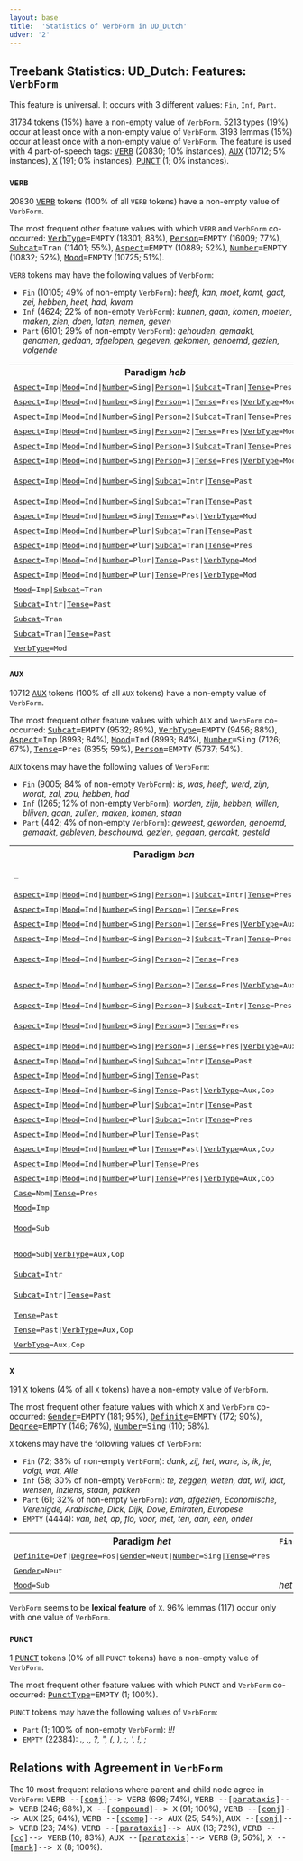 ```yaml
---
layout: base
title:  'Statistics of VerbForm in UD_Dutch'
udver: '2'
---
```


## Treebank Statistics: UD_Dutch: Features: `VerbForm`

This feature is universal.
It occurs with 3 different values: `Fin`, `Inf`, `Part`.

31734 tokens (15%) have a non-empty value of `VerbForm`.
5213 types (19%) occur at least once with a non-empty value of `VerbForm`.
3193 lemmas (15%) occur at least once with a non-empty value of `VerbForm`.
The feature is used with 4 part-of-speech tags: <tt><a href="nl-pos-VERB.html">VERB</a></tt> (20830; 10% instances), <tt><a href="nl-pos-AUX.html">AUX</a></tt> (10712; 5% instances), <tt><a href="nl-pos-X.html">X</a></tt> (191; 0% instances), <tt><a href="nl-pos-PUNCT.html">PUNCT</a></tt> (1; 0% instances).

### `VERB`

20830 <tt><a href="nl-pos-VERB.html">VERB</a></tt> tokens (100% of all `VERB` tokens) have a non-empty value of `VerbForm`.

The most frequent other feature values with which `VERB` and `VerbForm` co-occurred: <tt><a href="nl-feat-VerbType.html">VerbType</a></tt><tt>=EMPTY</tt> (18301; 88%), <tt><a href="nl-feat-Person.html">Person</a></tt><tt>=EMPTY</tt> (16009; 77%), <tt><a href="nl-feat-Subcat.html">Subcat</a></tt><tt>=Tran</tt> (11401; 55%), <tt><a href="nl-feat-Aspect.html">Aspect</a></tt><tt>=EMPTY</tt> (10889; 52%), <tt><a href="nl-feat-Number.html">Number</a></tt><tt>=EMPTY</tt> (10832; 52%), <tt><a href="nl-feat-Mood.html">Mood</a></tt><tt>=EMPTY</tt> (10725; 51%).

`VERB` tokens may have the following values of `VerbForm`:

* `Fin` (10105; 49% of non-empty `VerbForm`): <em>heeft, kan, moet, komt, gaat, zei, hebben, heet, had, kwam</em>
* `Inf` (4624; 22% of non-empty `VerbForm`): <em>kunnen, gaan, komen, moeten, maken, zien, doen, laten, nemen, geven</em>
* `Part` (6101; 29% of non-empty `VerbForm`): <em>gehouden, gemaakt, genomen, gedaan, afgelopen, gegeven, gekomen, genoemd, gezien, volgende</em>

<table>
  <tr><th>Paradigm <i>heb</i></th><th><tt>Fin</tt></th><th><tt>Inf</tt></th><th><tt>Part</tt></th></tr>
  <tr><td><tt><tt><a href="nl-feat-Aspect.html">Aspect</a></tt><tt>=Imp</tt>|<tt><a href="nl-feat-Mood.html">Mood</a></tt><tt>=Ind</tt>|<tt><a href="nl-feat-Number.html">Number</a></tt><tt>=Sing</tt>|<tt><a href="nl-feat-Person.html">Person</a></tt><tt>=1</tt>|<tt><a href="nl-feat-Subcat.html">Subcat</a></tt><tt>=Tran</tt>|<tt><a href="nl-feat-Tense.html">Tense</a></tt><tt>=Pres</tt></tt></td><td><em>heb</em></td><td></td><td></td></tr>
  <tr><td><tt><tt><a href="nl-feat-Aspect.html">Aspect</a></tt><tt>=Imp</tt>|<tt><a href="nl-feat-Mood.html">Mood</a></tt><tt>=Ind</tt>|<tt><a href="nl-feat-Number.html">Number</a></tt><tt>=Sing</tt>|<tt><a href="nl-feat-Person.html">Person</a></tt><tt>=1</tt>|<tt><a href="nl-feat-Tense.html">Tense</a></tt><tt>=Pres</tt>|<tt><a href="nl-feat-VerbType.html">VerbType</a></tt><tt>=Mod</tt></tt></td><td><em>heb</em></td><td></td><td></td></tr>
  <tr><td><tt><tt><a href="nl-feat-Aspect.html">Aspect</a></tt><tt>=Imp</tt>|<tt><a href="nl-feat-Mood.html">Mood</a></tt><tt>=Ind</tt>|<tt><a href="nl-feat-Number.html">Number</a></tt><tt>=Sing</tt>|<tt><a href="nl-feat-Person.html">Person</a></tt><tt>=2</tt>|<tt><a href="nl-feat-Subcat.html">Subcat</a></tt><tt>=Tran</tt>|<tt><a href="nl-feat-Tense.html">Tense</a></tt><tt>=Pres</tt></tt></td><td><em>hebt, heb</em></td><td></td><td></td></tr>
  <tr><td><tt><tt><a href="nl-feat-Aspect.html">Aspect</a></tt><tt>=Imp</tt>|<tt><a href="nl-feat-Mood.html">Mood</a></tt><tt>=Ind</tt>|<tt><a href="nl-feat-Number.html">Number</a></tt><tt>=Sing</tt>|<tt><a href="nl-feat-Person.html">Person</a></tt><tt>=2</tt>|<tt><a href="nl-feat-Tense.html">Tense</a></tt><tt>=Pres</tt>|<tt><a href="nl-feat-VerbType.html">VerbType</a></tt><tt>=Mod</tt></tt></td><td><em>hebt, heb</em></td><td></td><td></td></tr>
  <tr><td><tt><tt><a href="nl-feat-Aspect.html">Aspect</a></tt><tt>=Imp</tt>|<tt><a href="nl-feat-Mood.html">Mood</a></tt><tt>=Ind</tt>|<tt><a href="nl-feat-Number.html">Number</a></tt><tt>=Sing</tt>|<tt><a href="nl-feat-Person.html">Person</a></tt><tt>=3</tt>|<tt><a href="nl-feat-Subcat.html">Subcat</a></tt><tt>=Tran</tt>|<tt><a href="nl-feat-Tense.html">Tense</a></tt><tt>=Pres</tt></tt></td><td><em>heeft, heb'</em></td><td></td><td></td></tr>
  <tr><td><tt><tt><a href="nl-feat-Aspect.html">Aspect</a></tt><tt>=Imp</tt>|<tt><a href="nl-feat-Mood.html">Mood</a></tt><tt>=Ind</tt>|<tt><a href="nl-feat-Number.html">Number</a></tt><tt>=Sing</tt>|<tt><a href="nl-feat-Person.html">Person</a></tt><tt>=3</tt>|<tt><a href="nl-feat-Tense.html">Tense</a></tt><tt>=Pres</tt>|<tt><a href="nl-feat-VerbType.html">VerbType</a></tt><tt>=Mod</tt></tt></td><td><em>heeft</em></td><td></td><td></td></tr>
  <tr><td><tt><tt><a href="nl-feat-Aspect.html">Aspect</a></tt><tt>=Imp</tt>|<tt><a href="nl-feat-Mood.html">Mood</a></tt><tt>=Ind</tt>|<tt><a href="nl-feat-Number.html">Number</a></tt><tt>=Sing</tt>|<tt><a href="nl-feat-Subcat.html">Subcat</a></tt><tt>=Intr</tt>|<tt><a href="nl-feat-Tense.html">Tense</a></tt><tt>=Past</tt></tt></td><td><em>plaatshad, hebbe</em></td><td></td><td></td></tr>
  <tr><td><tt><tt><a href="nl-feat-Aspect.html">Aspect</a></tt><tt>=Imp</tt>|<tt><a href="nl-feat-Mood.html">Mood</a></tt><tt>=Ind</tt>|<tt><a href="nl-feat-Number.html">Number</a></tt><tt>=Sing</tt>|<tt><a href="nl-feat-Subcat.html">Subcat</a></tt><tt>=Tran</tt>|<tt><a href="nl-feat-Tense.html">Tense</a></tt><tt>=Past</tt></tt></td><td><em>had</em></td><td></td><td></td></tr>
  <tr><td><tt><tt><a href="nl-feat-Aspect.html">Aspect</a></tt><tt>=Imp</tt>|<tt><a href="nl-feat-Mood.html">Mood</a></tt><tt>=Ind</tt>|<tt><a href="nl-feat-Number.html">Number</a></tt><tt>=Sing</tt>|<tt><a href="nl-feat-Tense.html">Tense</a></tt><tt>=Past</tt>|<tt><a href="nl-feat-VerbType.html">VerbType</a></tt><tt>=Mod</tt></tt></td><td><em>had</em></td><td></td><td></td></tr>
  <tr><td><tt><tt><a href="nl-feat-Aspect.html">Aspect</a></tt><tt>=Imp</tt>|<tt><a href="nl-feat-Mood.html">Mood</a></tt><tt>=Ind</tt>|<tt><a href="nl-feat-Number.html">Number</a></tt><tt>=Plur</tt>|<tt><a href="nl-feat-Subcat.html">Subcat</a></tt><tt>=Tran</tt>|<tt><a href="nl-feat-Tense.html">Tense</a></tt><tt>=Past</tt></tt></td><td><em>hadden</em></td><td></td><td></td></tr>
  <tr><td><tt><tt><a href="nl-feat-Aspect.html">Aspect</a></tt><tt>=Imp</tt>|<tt><a href="nl-feat-Mood.html">Mood</a></tt><tt>=Ind</tt>|<tt><a href="nl-feat-Number.html">Number</a></tt><tt>=Plur</tt>|<tt><a href="nl-feat-Subcat.html">Subcat</a></tt><tt>=Tran</tt>|<tt><a href="nl-feat-Tense.html">Tense</a></tt><tt>=Pres</tt></tt></td><td><em>hebben</em></td><td></td><td></td></tr>
  <tr><td><tt><tt><a href="nl-feat-Aspect.html">Aspect</a></tt><tt>=Imp</tt>|<tt><a href="nl-feat-Mood.html">Mood</a></tt><tt>=Ind</tt>|<tt><a href="nl-feat-Number.html">Number</a></tt><tt>=Plur</tt>|<tt><a href="nl-feat-Tense.html">Tense</a></tt><tt>=Past</tt>|<tt><a href="nl-feat-VerbType.html">VerbType</a></tt><tt>=Mod</tt></tt></td><td><em>hadden</em></td><td></td><td></td></tr>
  <tr><td><tt><tt><a href="nl-feat-Aspect.html">Aspect</a></tt><tt>=Imp</tt>|<tt><a href="nl-feat-Mood.html">Mood</a></tt><tt>=Ind</tt>|<tt><a href="nl-feat-Number.html">Number</a></tt><tt>=Plur</tt>|<tt><a href="nl-feat-Tense.html">Tense</a></tt><tt>=Pres</tt>|<tt><a href="nl-feat-VerbType.html">VerbType</a></tt><tt>=Mod</tt></tt></td><td><em>hebben</em></td><td></td><td></td></tr>
  <tr><td><tt><tt><a href="nl-feat-Mood.html">Mood</a></tt><tt>=Imp</tt>|<tt><a href="nl-feat-Subcat.html">Subcat</a></tt><tt>=Tran</tt></tt></td><td><em>heb</em></td><td></td><td></td></tr>
  <tr><td><tt><tt><a href="nl-feat-Subcat.html">Subcat</a></tt><tt>=Intr</tt>|<tt><a href="nl-feat-Tense.html">Tense</a></tt><tt>=Past</tt></tt></td><td></td><td></td><td><em>plaatsgehad</em></td></tr>
  <tr><td><tt><tt><a href="nl-feat-Subcat.html">Subcat</a></tt><tt>=Tran</tt></tt></td><td></td><td><em>hebben</em></td><td></td></tr>
  <tr><td><tt><tt><a href="nl-feat-Subcat.html">Subcat</a></tt><tt>=Tran</tt>|<tt><a href="nl-feat-Tense.html">Tense</a></tt><tt>=Past</tt></tt></td><td></td><td></td><td><em>gehad</em></td></tr>
  <tr><td><tt><tt><a href="nl-feat-VerbType.html">VerbType</a></tt><tt>=Mod</tt></tt></td><td></td><td><em>hebben</em></td><td></td></tr>
</table>

### `AUX`

10712 <tt><a href="nl-pos-AUX.html">AUX</a></tt> tokens (100% of all `AUX` tokens) have a non-empty value of `VerbForm`.

The most frequent other feature values with which `AUX` and `VerbForm` co-occurred: <tt><a href="nl-feat-Subcat.html">Subcat</a></tt><tt>=EMPTY</tt> (9532; 89%), <tt><a href="nl-feat-VerbType.html">VerbType</a></tt><tt>=EMPTY</tt> (9456; 88%), <tt><a href="nl-feat-Aspect.html">Aspect</a></tt><tt>=Imp</tt> (8993; 84%), <tt><a href="nl-feat-Mood.html">Mood</a></tt><tt>=Ind</tt> (8993; 84%), <tt><a href="nl-feat-Number.html">Number</a></tt><tt>=Sing</tt> (7126; 67%), <tt><a href="nl-feat-Tense.html">Tense</a></tt><tt>=Pres</tt> (6355; 59%), <tt><a href="nl-feat-Person.html">Person</a></tt><tt>=EMPTY</tt> (5737; 54%).

`AUX` tokens may have the following values of `VerbForm`:

* `Fin` (9005; 84% of non-empty `VerbForm`): <em>is, was, heeft, werd, zijn, wordt, zal, zou, hebben, had</em>
* `Inf` (1265; 12% of non-empty `VerbForm`): <em>worden, zijn, hebben, willen, blijven, gaan, zullen, maken, komen, staan</em>
* `Part` (442; 4% of non-empty `VerbForm`): <em>geweest, geworden, genoemd, gemaakt, gebleven, beschouwd, gezien, gegaan, geraakt, gesteld</em>

<table>
  <tr><th>Paradigm <i>ben</i></th><th><tt>Fin</tt></th><th><tt>Inf</tt></th><th><tt>Part</tt></th></tr>
  <tr><td><tt>_</tt></td><td></td><td><em>zijn, wezen</em></td><td></td></tr>
  <tr><td><tt><tt><a href="nl-feat-Aspect.html">Aspect</a></tt><tt>=Imp</tt>|<tt><a href="nl-feat-Mood.html">Mood</a></tt><tt>=Ind</tt>|<tt><a href="nl-feat-Number.html">Number</a></tt><tt>=Sing</tt>|<tt><a href="nl-feat-Person.html">Person</a></tt><tt>=1</tt>|<tt><a href="nl-feat-Subcat.html">Subcat</a></tt><tt>=Intr</tt>|<tt><a href="nl-feat-Tense.html">Tense</a></tt><tt>=Pres</tt></tt></td><td><em>ben</em></td><td></td><td></td></tr>
  <tr><td><tt><tt><a href="nl-feat-Aspect.html">Aspect</a></tt><tt>=Imp</tt>|<tt><a href="nl-feat-Mood.html">Mood</a></tt><tt>=Ind</tt>|<tt><a href="nl-feat-Number.html">Number</a></tt><tt>=Sing</tt>|<tt><a href="nl-feat-Person.html">Person</a></tt><tt>=1</tt>|<tt><a href="nl-feat-Tense.html">Tense</a></tt><tt>=Pres</tt></tt></td><td><em>ben</em></td><td></td><td></td></tr>
  <tr><td><tt><tt><a href="nl-feat-Aspect.html">Aspect</a></tt><tt>=Imp</tt>|<tt><a href="nl-feat-Mood.html">Mood</a></tt><tt>=Ind</tt>|<tt><a href="nl-feat-Number.html">Number</a></tt><tt>=Sing</tt>|<tt><a href="nl-feat-Person.html">Person</a></tt><tt>=1</tt>|<tt><a href="nl-feat-Tense.html">Tense</a></tt><tt>=Pres</tt>|<tt><a href="nl-feat-VerbType.html">VerbType</a></tt><tt>=Aux,Cop</tt></tt></td><td><em>ben</em></td><td></td><td></td></tr>
  <tr><td><tt><tt><a href="nl-feat-Aspect.html">Aspect</a></tt><tt>=Imp</tt>|<tt><a href="nl-feat-Mood.html">Mood</a></tt><tt>=Ind</tt>|<tt><a href="nl-feat-Number.html">Number</a></tt><tt>=Sing</tt>|<tt><a href="nl-feat-Person.html">Person</a></tt><tt>=2</tt>|<tt><a href="nl-feat-Subcat.html">Subcat</a></tt><tt>=Tran</tt>|<tt><a href="nl-feat-Tense.html">Tense</a></tt><tt>=Pres</tt></tt></td><td><em>Weest</em></td><td></td><td></td></tr>
  <tr><td><tt><tt><a href="nl-feat-Aspect.html">Aspect</a></tt><tt>=Imp</tt>|<tt><a href="nl-feat-Mood.html">Mood</a></tt><tt>=Ind</tt>|<tt><a href="nl-feat-Number.html">Number</a></tt><tt>=Sing</tt>|<tt><a href="nl-feat-Person.html">Person</a></tt><tt>=2</tt>|<tt><a href="nl-feat-Tense.html">Tense</a></tt><tt>=Pres</tt></tt></td><td><em>bent, ben</em></td><td></td><td></td></tr>
  <tr><td><tt><tt><a href="nl-feat-Aspect.html">Aspect</a></tt><tt>=Imp</tt>|<tt><a href="nl-feat-Mood.html">Mood</a></tt><tt>=Ind</tt>|<tt><a href="nl-feat-Number.html">Number</a></tt><tt>=Sing</tt>|<tt><a href="nl-feat-Person.html">Person</a></tt><tt>=2</tt>|<tt><a href="nl-feat-Tense.html">Tense</a></tt><tt>=Pres</tt>|<tt><a href="nl-feat-VerbType.html">VerbType</a></tt><tt>=Aux,Cop</tt></tt></td><td><em>bent, ben</em></td><td></td><td></td></tr>
  <tr><td><tt><tt><a href="nl-feat-Aspect.html">Aspect</a></tt><tt>=Imp</tt>|<tt><a href="nl-feat-Mood.html">Mood</a></tt><tt>=Ind</tt>|<tt><a href="nl-feat-Number.html">Number</a></tt><tt>=Sing</tt>|<tt><a href="nl-feat-Person.html">Person</a></tt><tt>=3</tt>|<tt><a href="nl-feat-Subcat.html">Subcat</a></tt><tt>=Intr</tt>|<tt><a href="nl-feat-Tense.html">Tense</a></tt><tt>=Pres</tt></tt></td><td><em>is</em></td><td></td><td></td></tr>
  <tr><td><tt><tt><a href="nl-feat-Aspect.html">Aspect</a></tt><tt>=Imp</tt>|<tt><a href="nl-feat-Mood.html">Mood</a></tt><tt>=Ind</tt>|<tt><a href="nl-feat-Number.html">Number</a></tt><tt>=Sing</tt>|<tt><a href="nl-feat-Person.html">Person</a></tt><tt>=3</tt>|<tt><a href="nl-feat-Tense.html">Tense</a></tt><tt>=Pres</tt></tt></td><td><em>is, Da's</em></td><td></td><td></td></tr>
  <tr><td><tt><tt><a href="nl-feat-Aspect.html">Aspect</a></tt><tt>=Imp</tt>|<tt><a href="nl-feat-Mood.html">Mood</a></tt><tt>=Ind</tt>|<tt><a href="nl-feat-Number.html">Number</a></tt><tt>=Sing</tt>|<tt><a href="nl-feat-Person.html">Person</a></tt><tt>=3</tt>|<tt><a href="nl-feat-Tense.html">Tense</a></tt><tt>=Pres</tt>|<tt><a href="nl-feat-VerbType.html">VerbType</a></tt><tt>=Aux,Cop</tt></tt></td><td><em>is</em></td><td></td><td></td></tr>
  <tr><td><tt><tt><a href="nl-feat-Aspect.html">Aspect</a></tt><tt>=Imp</tt>|<tt><a href="nl-feat-Mood.html">Mood</a></tt><tt>=Ind</tt>|<tt><a href="nl-feat-Number.html">Number</a></tt><tt>=Sing</tt>|<tt><a href="nl-feat-Subcat.html">Subcat</a></tt><tt>=Intr</tt>|<tt><a href="nl-feat-Tense.html">Tense</a></tt><tt>=Past</tt></tt></td><td><em>was</em></td><td></td><td></td></tr>
  <tr><td><tt><tt><a href="nl-feat-Aspect.html">Aspect</a></tt><tt>=Imp</tt>|<tt><a href="nl-feat-Mood.html">Mood</a></tt><tt>=Ind</tt>|<tt><a href="nl-feat-Number.html">Number</a></tt><tt>=Sing</tt>|<tt><a href="nl-feat-Tense.html">Tense</a></tt><tt>=Past</tt></tt></td><td><em>was</em></td><td></td><td></td></tr>
  <tr><td><tt><tt><a href="nl-feat-Aspect.html">Aspect</a></tt><tt>=Imp</tt>|<tt><a href="nl-feat-Mood.html">Mood</a></tt><tt>=Ind</tt>|<tt><a href="nl-feat-Number.html">Number</a></tt><tt>=Sing</tt>|<tt><a href="nl-feat-Tense.html">Tense</a></tt><tt>=Past</tt>|<tt><a href="nl-feat-VerbType.html">VerbType</a></tt><tt>=Aux,Cop</tt></tt></td><td><em>was</em></td><td></td><td></td></tr>
  <tr><td><tt><tt><a href="nl-feat-Aspect.html">Aspect</a></tt><tt>=Imp</tt>|<tt><a href="nl-feat-Mood.html">Mood</a></tt><tt>=Ind</tt>|<tt><a href="nl-feat-Number.html">Number</a></tt><tt>=Plur</tt>|<tt><a href="nl-feat-Subcat.html">Subcat</a></tt><tt>=Intr</tt>|<tt><a href="nl-feat-Tense.html">Tense</a></tt><tt>=Past</tt></tt></td><td><em>waren</em></td><td></td><td></td></tr>
  <tr><td><tt><tt><a href="nl-feat-Aspect.html">Aspect</a></tt><tt>=Imp</tt>|<tt><a href="nl-feat-Mood.html">Mood</a></tt><tt>=Ind</tt>|<tt><a href="nl-feat-Number.html">Number</a></tt><tt>=Plur</tt>|<tt><a href="nl-feat-Subcat.html">Subcat</a></tt><tt>=Intr</tt>|<tt><a href="nl-feat-Tense.html">Tense</a></tt><tt>=Pres</tt></tt></td><td><em>zijn</em></td><td></td><td></td></tr>
  <tr><td><tt><tt><a href="nl-feat-Aspect.html">Aspect</a></tt><tt>=Imp</tt>|<tt><a href="nl-feat-Mood.html">Mood</a></tt><tt>=Ind</tt>|<tt><a href="nl-feat-Number.html">Number</a></tt><tt>=Plur</tt>|<tt><a href="nl-feat-Tense.html">Tense</a></tt><tt>=Past</tt></tt></td><td><em>waren</em></td><td></td><td></td></tr>
  <tr><td><tt><tt><a href="nl-feat-Aspect.html">Aspect</a></tt><tt>=Imp</tt>|<tt><a href="nl-feat-Mood.html">Mood</a></tt><tt>=Ind</tt>|<tt><a href="nl-feat-Number.html">Number</a></tt><tt>=Plur</tt>|<tt><a href="nl-feat-Tense.html">Tense</a></tt><tt>=Past</tt>|<tt><a href="nl-feat-VerbType.html">VerbType</a></tt><tt>=Aux,Cop</tt></tt></td><td><em>waren</em></td><td></td><td></td></tr>
  <tr><td><tt><tt><a href="nl-feat-Aspect.html">Aspect</a></tt><tt>=Imp</tt>|<tt><a href="nl-feat-Mood.html">Mood</a></tt><tt>=Ind</tt>|<tt><a href="nl-feat-Number.html">Number</a></tt><tt>=Plur</tt>|<tt><a href="nl-feat-Tense.html">Tense</a></tt><tt>=Pres</tt></tt></td><td><em>zijn</em></td><td></td><td></td></tr>
  <tr><td><tt><tt><a href="nl-feat-Aspect.html">Aspect</a></tt><tt>=Imp</tt>|<tt><a href="nl-feat-Mood.html">Mood</a></tt><tt>=Ind</tt>|<tt><a href="nl-feat-Number.html">Number</a></tt><tt>=Plur</tt>|<tt><a href="nl-feat-Tense.html">Tense</a></tt><tt>=Pres</tt>|<tt><a href="nl-feat-VerbType.html">VerbType</a></tt><tt>=Aux,Cop</tt></tt></td><td><em>zijn</em></td><td></td><td></td></tr>
  <tr><td><tt><tt><a href="nl-feat-Case.html">Case</a></tt><tt>=Nom</tt>|<tt><a href="nl-feat-Tense.html">Tense</a></tt><tt>=Pres</tt></tt></td><td></td><td></td><td><em>zijnde</em></td></tr>
  <tr><td><tt><tt><a href="nl-feat-Mood.html">Mood</a></tt><tt>=Imp</tt></tt></td><td><em>Wees</em></td><td></td><td></td></tr>
  <tr><td><tt><tt><a href="nl-feat-Mood.html">Mood</a></tt><tt>=Sub</tt></tt></td><td><em>zij, ware</em></td><td></td><td></td></tr>
  <tr><td><tt><tt><a href="nl-feat-Mood.html">Mood</a></tt><tt>=Sub</tt>|<tt><a href="nl-feat-VerbType.html">VerbType</a></tt><tt>=Aux,Cop</tt></tt></td><td><em>ware, zij</em></td><td></td><td></td></tr>
  <tr><td><tt><tt><a href="nl-feat-Subcat.html">Subcat</a></tt><tt>=Intr</tt></tt></td><td></td><td><em>zijn</em></td><td></td></tr>
  <tr><td><tt><tt><a href="nl-feat-Subcat.html">Subcat</a></tt><tt>=Intr</tt>|<tt><a href="nl-feat-Tense.html">Tense</a></tt><tt>=Past</tt></tt></td><td></td><td></td><td><em>geweest, weggeweest</em></td></tr>
  <tr><td><tt><tt><a href="nl-feat-Tense.html">Tense</a></tt><tt>=Past</tt></tt></td><td></td><td></td><td><em>geweest</em></td></tr>
  <tr><td><tt><tt><a href="nl-feat-Tense.html">Tense</a></tt><tt>=Past</tt>|<tt><a href="nl-feat-VerbType.html">VerbType</a></tt><tt>=Aux,Cop</tt></tt></td><td></td><td></td><td><em>geweest</em></td></tr>
  <tr><td><tt><tt><a href="nl-feat-VerbType.html">VerbType</a></tt><tt>=Aux,Cop</tt></tt></td><td></td><td><em>zijn</em></td><td></td></tr>
</table>

### `X`

191 <tt><a href="nl-pos-X.html">X</a></tt> tokens (4% of all `X` tokens) have a non-empty value of `VerbForm`.

The most frequent other feature values with which `X` and `VerbForm` co-occurred: <tt><a href="nl-feat-Gender.html">Gender</a></tt><tt>=EMPTY</tt> (181; 95%), <tt><a href="nl-feat-Definite.html">Definite</a></tt><tt>=EMPTY</tt> (172; 90%), <tt><a href="nl-feat-Degree.html">Degree</a></tt><tt>=EMPTY</tt> (146; 76%), <tt><a href="nl-feat-Number.html">Number</a></tt><tt>=Sing</tt> (110; 58%).

`X` tokens may have the following values of `VerbForm`:

* `Fin` (72; 38% of non-empty `VerbForm`): <em>dank, zij, het, ware, is, ik, je, volgt, wat, Alle</em>
* `Inf` (58; 30% of non-empty `VerbForm`): <em>te, zeggen, weten, dat, wil, laat, wensen, inziens, staan, pakken</em>
* `Part` (61; 32% of non-empty `VerbForm`): <em>van, afgezien, Economische, Verenigde, Arabische, Dick, Dijk, Dove, Emiraten, Europese</em>
* `EMPTY` (4444): <em>van, het, op, flo, voor, met, ten, aan, een, onder</em>

<table>
  <tr><th>Paradigm <i>het</i></th><th><tt>Fin</tt></th><th><tt>Inf</tt></th><th><tt>Part</tt></th></tr>
  <tr><td><tt><tt><a href="nl-feat-Definite.html">Definite</a></tt><tt>=Def</tt>|<tt><a href="nl-feat-Degree.html">Degree</a></tt><tt>=Pos</tt>|<tt><a href="nl-feat-Gender.html">Gender</a></tt><tt>=Neut</tt>|<tt><a href="nl-feat-Number.html">Number</a></tt><tt>=Sing</tt>|<tt><a href="nl-feat-Tense.html">Tense</a></tt><tt>=Pres</tt></tt></td><td></td><td></td><td><em>het</em></td></tr>
  <tr><td><tt><tt><a href="nl-feat-Gender.html">Gender</a></tt><tt>=Neut</tt></tt></td><td></td><td><em>het</em></td><td></td></tr>
  <tr><td><tt><tt><a href="nl-feat-Mood.html">Mood</a></tt><tt>=Sub</tt></tt></td><td><em>het</em></td><td></td><td></td></tr>
</table>

`VerbForm` seems to be **lexical feature** of `X`. 96% lemmas (117) occur only with one value of `VerbForm`.

### `PUNCT`

1 <tt><a href="nl-pos-PUNCT.html">PUNCT</a></tt> tokens (0% of all `PUNCT` tokens) have a non-empty value of `VerbForm`.

The most frequent other feature values with which `PUNCT` and `VerbForm` co-occurred: <tt><a href="nl-feat-PunctType.html">PunctType</a></tt><tt>=EMPTY</tt> (1; 100%).

`PUNCT` tokens may have the following values of `VerbForm`:

* `Part` (1; 100% of non-empty `VerbForm`): <em>!!!</em>
* `EMPTY` (22384): <em>., ,, ?, ", (, ), :, ', !, ;</em>

## Relations with Agreement in `VerbForm`

The 10 most frequent relations where parent and child node agree in `VerbForm`:
<tt>VERB --[<tt><a href="nl-dep-conj.html">conj</a></tt>]--> VERB</tt> (698; 74%),
<tt>VERB --[<tt><a href="nl-dep-parataxis.html">parataxis</a></tt>]--> VERB</tt> (246; 68%),
<tt>X --[<tt><a href="nl-dep-compound.html">compound</a></tt>]--> X</tt> (91; 100%),
<tt>VERB --[<tt><a href="nl-dep-conj.html">conj</a></tt>]--> AUX</tt> (25; 64%),
<tt>VERB --[<tt><a href="nl-dep-ccomp.html">ccomp</a></tt>]--> AUX</tt> (25; 54%),
<tt>AUX --[<tt><a href="nl-dep-conj.html">conj</a></tt>]--> VERB</tt> (23; 74%),
<tt>VERB --[<tt><a href="nl-dep-parataxis.html">parataxis</a></tt>]--> AUX</tt> (13; 72%),
<tt>VERB --[<tt><a href="nl-dep-cc.html">cc</a></tt>]--> VERB</tt> (10; 83%),
<tt>AUX --[<tt><a href="nl-dep-parataxis.html">parataxis</a></tt>]--> VERB</tt> (9; 56%),
<tt>X --[<tt><a href="nl-dep-mark.html">mark</a></tt>]--> X</tt> (8; 100%).

